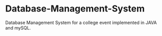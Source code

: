 # Database-Management-System
Database Management System for a college event implemented in JAVA and mySQL.
